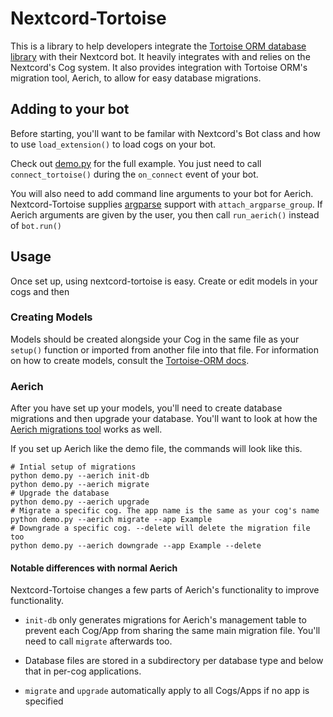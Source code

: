 # Nextcord-Tortoise

This is a library to help developers integrate the [Tortoise ORM database library](https://github.com/tortoise/tortoise-orm) 
with their Nextcord bot. It heavily integrates with and relies on the Nextcord's Cog system. It also provides integration 
with Tortoise ORM's migration tool, Aerich, to allow for easy database migrations.

## Adding to your bot

Before starting, you'll want to be familar with Nextcord's Bot class and how to use `load_extension()` to load cogs 
on your bot.

Check out [demo.py](https://github.com/pmdevita/nextcord-tortoise/blob/master/example/demo.py) for the full example. You just need to call `connect_tortoise()` during the `on_connect` event 
of your bot.

You will also need to add command line arguments to your bot for Aerich. Nextcord-Tortoise supplies 
[argparse](https://docs.python.org/3/library/argparse.html) support with `attach_argparse_group`. If Aerich 
arguments are given by the user, you then call `run_aerich()` instead of `bot.run()`

## Usage

Once set up, using nextcord-tortoise is easy. Create or edit models in your cogs and then

### Creating Models

Models should be created alongside your Cog in the same file as your `setup()` function or imported from another file 
into that file. For information on how to create models, consult the [Tortoise-ORM docs](https://tortoise-orm.readthedocs.io/).

### Aerich

After you have set up your models, you'll need to create database migrations and then upgrade your database. You'll 
want to look at how the [Aerich migrations tool](https://tortoise-orm.readthedocs.io/en/latest/migration.html?highlight=aerich#) 
works as well.

If you set up Aerich like the demo file, the commands will look like this.

```shell
# Intial setup of migrations
python demo.py --aerich init-db
python demo.py --aerich migrate
# Upgrade the database
python demo.py --aerich upgrade
# Migrate a specific cog. The app name is the same as your cog's name
python demo.py --aerich migrate --app Example
# Downgrade a specific cog. --delete will delete the migration file too
python demo.py --aerich downgrade --app Example --delete
```


#### Notable differences with normal Aerich

Nextcord-Tortoise changes a few parts of Aerich's functionality to improve functionality.

- `init-db` only generates migrations for Aerich's management table to prevent each Cog/App from sharing the same main 
migration file. You'll need to call `migrate` afterwards too.
  
- Database files are stored in a subdirectory per database type and below that in per-cog applications.

- `migrate` and `upgrade` automatically apply to all Cogs/Apps if no app is specified





